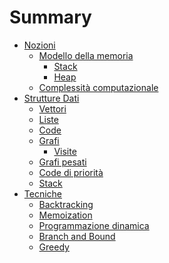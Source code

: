 # Summary

- [Nozioni](./nozioni/README.md)
    - [Modello della memoria](./nozioni/modello_memoria.md)
        - [Stack](./nozioni/memoria/stack.md)
        - [Heap](./nozioni/memoria/heap.md)
    - [Complessità computazionale](./nozioni/complexity.md)
- [Strutture Dati]()
    - [Vettori]()
    - [Liste]()
    - [Code]()
    - [Grafi]()
        - [Visite]()
    - [Grafi pesati]()
    - [Code di priorità]()
    - [Stack]()
- [Tecniche]()
    - [Backtracking]()
    - [Memoization]()
    - [Programmazione dinamica]()
    - [Branch and Bound]()
    - [Greedy]()
